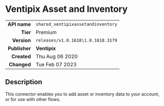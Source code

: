 # Ventipix Asset and Inventory
| | |
|-:|-|
|**API name**|`shared_ventipixassetandinventory`|
|**Tier**|Premium|
|**Version**|`releases/v1.0.1618\1.0.1618.3179`|
|**Publisher**|**Ventipix**|
|**Created**|Thu Aug 06 2020|
|**Changed**|Tue Feb 07 2023|

## Description
This connector enables you to add asset or inventory data to your account, or for use with other flows.
